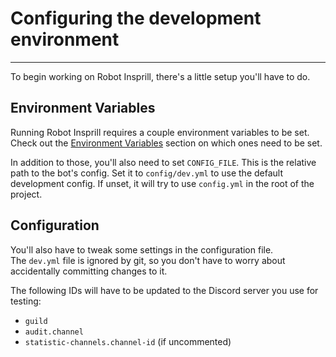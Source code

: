 # Configuring the development environment

---

To begin working on Robot Insprill, there's a little setup you'll have to do.

## Environment Variables

Running Robot Insprill requires a couple environment variables to be set.
Check out the [Environment Variables](../configuration/env.md) section on which ones need to be set.

In addition to those, you'll also need to set `CONFIG_FILE`.
This is the relative path to the bot's config.
Set it to `config/dev.yml` to use the default development config.
If unset, it will try to use `config.yml` in the root of the project.

## Configuration

You'll also have to tweak some settings in the configuration file.  
The `dev.yml` file is ignored by git, so you don't have to worry about accidentally committing changes to it.

The following IDs will have to be updated to the Discord server you use for testing:

- `guild`
- `audit.channel`
- `statistic-channels.channel-id` (if uncommented)
